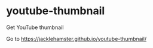 # youtube-thumbnail
Get YouTube thumbnail

Go to <https://jacklehamster.github.io/youtube-thumbnail/>

